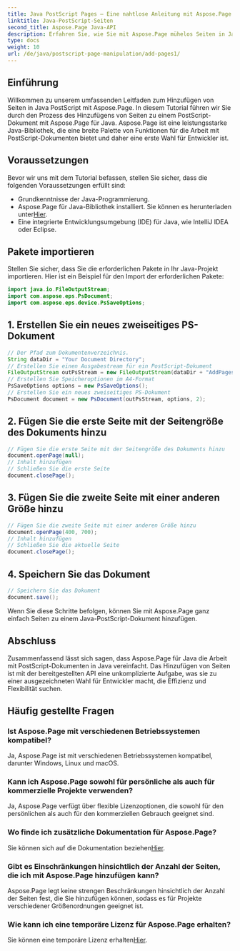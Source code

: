 ```yaml
---
title: Java PostScript Pages – Eine nahtlose Anleitung mit Aspose.Page
linktitle: Java-PostScript-Seiten
second_title: Aspose.Page Java-API
description: Erfahren Sie, wie Sie mit Aspose.Page mühelos Seiten in Java PostScript hinzufügen. Erweitern Sie Ihre Dokumenterstellung mit dieser leistungsstarken Java-Bibliothek.
type: docs
weight: 10
url: /de/java/postscript-page-manipulation/add-pages1/
---
```

## Einführung
Willkommen zu unserem umfassenden Leitfaden zum Hinzufügen von Seiten in Java PostScript mit Aspose.Page. In diesem Tutorial führen wir Sie durch den Prozess des Hinzufügens von Seiten zu einem PostScript-Dokument mit Aspose.Page für Java. Aspose.Page ist eine leistungsstarke Java-Bibliothek, die eine breite Palette von Funktionen für die Arbeit mit PostScript-Dokumenten bietet und daher eine erste Wahl für Entwickler ist.
## Voraussetzungen
Bevor wir uns mit dem Tutorial befassen, stellen Sie sicher, dass die folgenden Voraussetzungen erfüllt sind:
- Grundkenntnisse der Java-Programmierung.
-  Aspose.Page für Java-Bibliothek installiert. Sie können es herunterladen unter[Hier](https://releases.aspose.com/page/java/).
- Eine integrierte Entwicklungsumgebung (IDE) für Java, wie IntelliJ IDEA oder Eclipse.
## Pakete importieren
Stellen Sie sicher, dass Sie die erforderlichen Pakete in Ihr Java-Projekt importieren. Hier ist ein Beispiel für den Import der erforderlichen Pakete:
```java
import java.io.FileOutputStream;
import com.aspose.eps.PsDocument;
import com.aspose.eps.device.PsSaveOptions;

```
## 1. Erstellen Sie ein neues zweiseitiges PS-Dokument
```java
// Der Pfad zum Dokumentenverzeichnis.
String dataDir = "Your Document Directory";
// Erstellen Sie einen Ausgabestream für ein PostScript-Dokument
FileOutputStream outPsStream = new FileOutputStream(dataDir + "AddPages1_outPS.ps");
// Erstellen Sie Speicheroptionen im A4-Format
PsSaveOptions options = new PsSaveOptions();
// Erstellen Sie ein neues zweiseitiges PS-Dokument
PsDocument document = new PsDocument(outPsStream, options, 2);
```
## 2. Fügen Sie die erste Seite mit der Seitengröße des Dokuments hinzu
```java
// Fügen Sie die erste Seite mit der Seitengröße des Dokuments hinzu
document.openPage(null);
// Inhalt hinzufügen
// Schließen Sie die erste Seite
document.closePage();
```
## 3. Fügen Sie die zweite Seite mit einer anderen Größe hinzu
```java
// Fügen Sie die zweite Seite mit einer anderen Größe hinzu
document.openPage(400, 700);
// Inhalt hinzufügen
// Schließen Sie die aktuelle Seite
document.closePage();
```
## 4. Speichern Sie das Dokument
```java
// Speichern Sie das Dokument
document.save();
```
Wenn Sie diese Schritte befolgen, können Sie mit Aspose.Page ganz einfach Seiten zu einem Java-PostScript-Dokument hinzufügen.
## Abschluss
Zusammenfassend lässt sich sagen, dass Aspose.Page für Java die Arbeit mit PostScript-Dokumenten in Java vereinfacht. Das Hinzufügen von Seiten ist mit der bereitgestellten API eine unkomplizierte Aufgabe, was sie zu einer ausgezeichneten Wahl für Entwickler macht, die Effizienz und Flexibilität suchen.
## Häufig gestellte Fragen
### Ist Aspose.Page mit verschiedenen Betriebssystemen kompatibel?
Ja, Aspose.Page ist mit verschiedenen Betriebssystemen kompatibel, darunter Windows, Linux und macOS.
### Kann ich Aspose.Page sowohl für persönliche als auch für kommerzielle Projekte verwenden?
Ja, Aspose.Page verfügt über flexible Lizenzoptionen, die sowohl für den persönlichen als auch für den kommerziellen Gebrauch geeignet sind.
### Wo finde ich zusätzliche Dokumentation für Aspose.Page?
 Sie können sich auf die Dokumentation beziehen[Hier](https://reference.aspose.com/page/java/).
### Gibt es Einschränkungen hinsichtlich der Anzahl der Seiten, die ich mit Aspose.Page hinzufügen kann?
Aspose.Page legt keine strengen Beschränkungen hinsichtlich der Anzahl der Seiten fest, die Sie hinzufügen können, sodass es für Projekte verschiedener Größenordnungen geeignet ist.
### Wie kann ich eine temporäre Lizenz für Aspose.Page erhalten?
 Sie können eine temporäre Lizenz erhalten[Hier](https://purchase.aspose.com/temporary-license/).